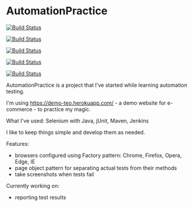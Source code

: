 # AutomationPractice

[![Build Status](https://61037293ad05.ngrok.io/buildStatus/icon?job=chromeTests&subject=chrome)](https://61037293ad05.ngrok.io/job/chromeTests/)

[![Build Status](https://61037293ad05.ngrok.io/buildStatus/icon?job=firefoxTests&subject=firefox)](https://61037293ad05.ngrok.io/job/firefoxTests/)

[![Build Status](https://61037293ad05.ngrok.io/buildStatus/icon?job=edgeTests&subject=edge)](https://61037293ad05.ngrok.io/job/edgeTests/)

[![Build Status](https://61037293ad05.ngrok.io/buildStatus/icon?job=operaTests&subject=opera)](https://61037293ad05.ngrok.io/job/operaTests/)

[![Build Status](https://61037293ad05.ngrok.io/buildStatus/icon?job=ieTests&subject=ie)](https://61037293ad05.ngrok.io/job/ieTests/)

AutomationPractice is a project that I've started while learning automation testing.

I'm using https://demo-teo.herokuapp.com/ - a demo website for e-commerce - to practice my magic.

What I've used: Selenium with Java, jUnit, Maven, Jenkins

I like to keep things simple and develop them as needed.

Features:
- browsers configured using Factory pattern: Chrome, Firefox, Opera, Edge, IE
- page object pattern for separating actual tests from their methods
- take screenshots when tests fail

Currently working on:
- reporting test results